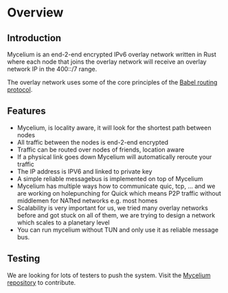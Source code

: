 
<h1>Overview</h1>



## Introduction

Mycelium is an end-2-end encrypted IPv6 overlay network written in Rust where each node that joins the overlay network will receive an overlay network IP in the 400::/7 range.

The overlay network uses some of the core principles of the [Babel routing protocol](https://www.irif.fr/~jch/software/babel). 


## Features

- Mycelium, is locality aware, it will look for the shortest path between nodes
- All traffic between the nodes is end-2-end encrypted
- Traffic can be routed over nodes of friends, location aware
- If a physical link goes down Mycelium will automatically reroute your traffic
- The IP address is IPV6 and linked to private key
- A simple reliable messagebus is implemented on top of Mycelium
- Mycelium has multiple ways how to communicate quic, tcp, ... and we are working on holepunching for Quick which means P2P traffic without middlemen for NATted networks e.g. most homes
- Scalability is very important for us, we tried many overlay networks before and got stuck on all of them, we are trying to design a network which scales to a planetary level
- You can run mycelium without TUN and only use it as reliable message bus.

## Testing

We are looking for lots of testers to push the system. Visit the [Mycelium repository](https://github.com/threefoldtech/mycelium) to contribute.